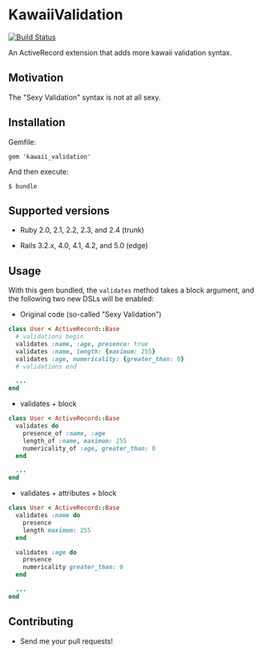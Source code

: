 # KawaiiValidation
[![Build Status](https://travis-ci.org/amatsuda/kawaii_validation.svg?branch=master)](https://travis-ci.org/amatsuda/kawaii_validation)

An ActiveRecord extension that adds more kawaii validation syntax.

## Motivation

The "Sexy Validation" syntax is not at all sexy.

## Installation

Gemfile:

    gem 'kawaii_validation'

And then execute:

    $ bundle

## Supported versions

* Ruby 2.0, 2.1, 2.2, 2.3, and 2.4 (trunk)

* Rails 3.2.x, 4.0, 4.1, 4.2, and 5.0 (edge)

## Usage

With this gem bundled, the `validates` method takes a block argument, and the following two new DSLs will be enabled:

* Original code (so-called "Sexy Validation")

```ruby
class User < ActiveRecord::Base
  # validations begin
  validates :name, :age, presence: true
  validates :name, length: {maximum: 255}
  validates :age, numericality: {greater_than: 0}
  # validations end

  ...
end
```

* validates + block

```ruby
class User < ActiveRecord::Base
  validates do
    presence_of :name, :age
    length_of :name, maximum: 255
    numericality_of :age, greater_than: 0
  end

  ...
end
```

* validates + attributes + block

```ruby
class User < ActiveRecord::Base
  validates :name do
    presence
    length maximum: 255
  end

  validates :age do
    presence
    numericality greater_than: 0
  end

  ...
end
```

## Contributing

* Send me your pull requests!
